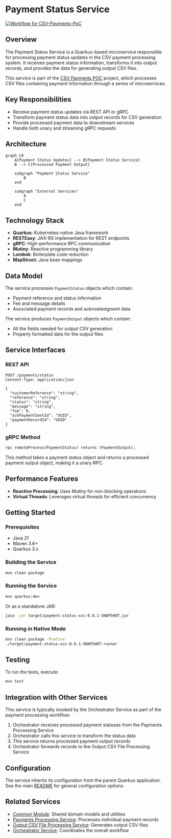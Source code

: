 # Payment Status Service

[![Workflow for CSV-Payments-PoC](https://github.com/mbarcia/CSV-Payments-PoC/actions/workflows/tests.yaml/badge.svg)](https://github.com/mbarcia/CSV-Payments-PoC/actions/workflows/tests.yaml)

## Overview

The Payment Status Service is a Quarkus-based microservice responsible for processing payment status updates in the CSV payment processing system. It receives payment status information, transforms it into output records, and provides the data for generating output CSV files. 

This service is part of the [CSV Payments POC](../README.md) project, which processes CSV files containing payment information through a series of microservices.

## Key Responsibilities

- Receive payment status updates via REST API or gRPC
- Transform payment status data into output records for CSV generation
- Provide processed payment data to downstream services
- Handle both unary and streaming gRPC requests

## Architecture

```mermaid
graph LR
    A[Payment Status Updates] --> B[Payment Status Service]
    B --> C[Processed Payment Output]
    
    subgraph "Payment Status Service"
        B
    end
    
    subgraph "External Services"
        A
        C
    end
```

## Technology Stack

- **Quarkus**: Kubernetes-native Java framework
- **RESTEasy**: JAX-RS implementation for REST endpoints
- **gRPC**: High-performance RPC communication
- **Mutiny**: Reactive programming library
- **Lombok**: Boilerplate code reduction
- **MapStruct**: Java bean mappings

## Data Model

The service processes `PaymentStatus` objects which contain:
- Payment reference and status information
- Fee and message details
- Associated payment records and acknowledgment data

The service produces `PaymentOutput` objects which contain:
- All the fields needed for output CSV generation
- Properly formatted data for the output files

## Service Interfaces

### REST API

```http
POST /payments/status
Content-Type: application/json

{
  "customerReference": "string",
  "reference": "string",
  "status": "string",
  "message": "string",
  "fee": 0,
  "ackPaymentSentId": "UUID",
  "paymentRecordId": "UUID"
}
```

### gRPC Method

```proto
rpc remoteProcess(PaymentStatus) returns (PaymentOutput);
```

This method takes a payment status object and returns a processed payment output object, making it a unary RPC.

## Performance Features

- **Reactive Processing**: Uses Mutiny for non-blocking operations
- **Virtual Threads**: Leverages virtual threads for efficient concurrency

## Getting Started

### Prerequisites

- Java 21
- Maven 3.6+
- Quarkus 3.x

### Building the Service

```bash
mvn clean package
```

### Running the Service

```bash
mvn quarkus:dev
```

Or as a standalone JAR:

```bash
java -jar target/payment-status-svc-0.0.1-SNAPSHOT.jar
```

### Running in Native Mode

```bash
mvn clean package -Pnative
./target/payment-status-svc-0.0.1-SNAPSHOT-runner
```

## Testing

To run the tests, execute:

```bash
mvn test
```

## Integration with Other Services

This service is typically invoked by the Orchestrator Service as part of the payment processing workflow:

1. Orchestrator receives processed payment statuses from the Payments Processing Service
2. Orchestrator calls this service to transform the status data
3. This service returns processed payment output records
4. Orchestrator forwards records to the Output CSV File Processing Service

## Configuration

The service inherits its configuration from the parent Quarkus application. See the main [README](../README.md) for general configuration options.

## Related Services

- [Common Module](../common/README.md): Shared domain models and utilities
- [Payments Processing Service](../payments-processing-svc/README.md): Processes individual payment records
- [Output CSV File Processing Service](../output-csv-file-processing-svc/README.md): Generates output CSV files
- [Orchestrator Service](../orchestrator-svc/README.md): Coordinates the overall workflow